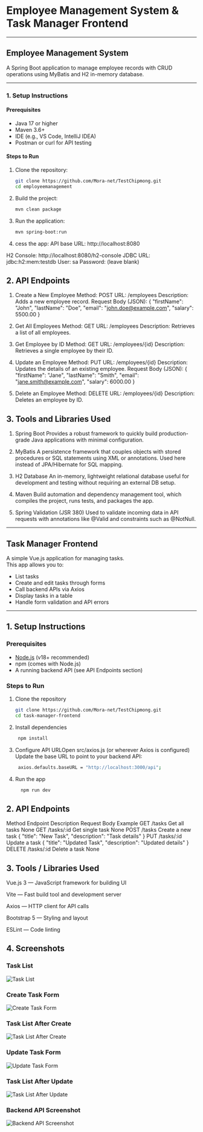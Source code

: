 # Employee Management System & Task Manager Frontend

---

## Employee Management System

A Spring Boot application to manage employee records with CRUD operations using MyBatis and H2 in-memory database.

---

### 1. Setup Instructions

#### Prerequisites

- Java 17 or higher  
- Maven 3.6+  
- IDE (e.g., VS Code, IntelliJ IDEA)  
- Postman or curl for API testing  

#### Steps to Run

1. Clone the repository:
   ```bash
   git clone https://github.com/Mora-net/TestChipmong.git
   cd employeemanagement
2. Build the project:
   ```bash
   mvn clean package
3. Run the application:
   ```bash
   mvn spring-boot:run
5.  cess the app:
API base URL: http://localhost:8080
   
H2 Console: http://localhost:8080/h2-console
JDBC URL: jdbc:h2:mem:testdb
User: sa
Password: (leave blank)

## 2. API Endpoints

1. Create a New Employee
Method: POST
URL: /employees
Description: Adds a new employee record.
Request Body (JSON):
{
  "firstName": "John",
  "lastName": "Doe",
  "email": "john.doe@example.com",
  "salary": 5500.00
}

2. Get All Employees
Method: GET
URL: /employees
Description: Retrieves a list of all employees.


3. Get Employee by ID
Method: GET
URL: /employees/{id}
Description: Retrieves a single employee by their ID.

4. Update an Employee
Method: PUT
URL: /employees/{id}
Description: Updates the details of an existing employee.
Request Body (JSON):
{
  "firstName": "Jane",
  "lastName": "Smith",
  "email": "jane.smith@example.com",
  "salary": 6000.00
}


5. Delete an Employee
Method: DELETE
URL: /employees/{id}
Description: Deletes an employee by ID.


## 3. Tools and Libraries Used
1. Spring Boot
Provides a robust framework to quickly build production-grade Java applications with minimal configuration.

2. MyBatis
A persistence framework that couples objects with stored procedures or SQL statements using XML or annotations. Used here instead of JPA/Hibernate for SQL mapping.

3. H2 Database
An in-memory, lightweight relational database useful for development and testing without requiring an external DB setup.

4. Maven
Build automation and dependency management tool, which compiles the project, runs tests, and packages the app.

5. Spring Validation (JSR 380)
Used to validate incoming data in API requests with annotations like @Valid and constraints such as @NotNull.
---

## Task Manager Frontend

A simple Vue.js  application for managing tasks.  
This app allows you to:
- List tasks
- Create and edit tasks through forms
- Call backend APIs via Axios
- Display tasks in a table
- Handle form validation and API errors

---

## 1. Setup Instructions

###  Prerequisites
- [Node.js](https://nodejs.org/) (v18+ recommended)
- npm (comes with Node.js)
- A running backend API (see API Endpoints section)
### Steps to Run
1. Clone the repository
   ```bash
   git clone https://github.com/Mora-net/TestChipmong.git
   cd task-manager-frontend
2. Install dependencies
   ```bash
    npm install
3. Configure API URLOpen src/axios.js (or wherever Axios is configured)
   Update the base URL to point to your backend API:
   ```bash
    axios.defaults.baseURL = "http://localhost:3000/api";
4. Run the app
   ```bash
     npm run dev
   
## 2. API Endpoints

Method	Endpoint	Description	Request Body Example
GET	/tasks	Get all tasks	None
GET	/tasks/:id	Get single task	None
POST	/tasks	Create a new task	{ "title": "New Task", "description": "Task details" }
PUT	/tasks/:id	Update a task	{ "title": "Updated Task", "description": "Updated details" }
DELETE	/tasks/:id	Delete a task	None

## 3.  Tools / Libraries Used
Vue.js 3 — JavaScript framework for building UI

Vite — Fast build tool and development server

Axios — HTTP client for API calls

Bootstrap 5 — Styling and layout

ESLint — Code linting

## 4. Screenshots

### Task List
![Task List](https://raw.githubusercontent.com/Mora-net/TestChipmong/main/task-manager-frontend/screenshots/ListTask.png)

### Create Task Form
![Create Task Form](https://raw.githubusercontent.com/Mora-net/TestChipmong/main/task-manager-frontend/screenshots/Create%20Task.png)

### Task List After Create
![Task List After Create](https://raw.githubusercontent.com/Mora-net/TestChipmong/main/task-manager-frontend/screenshots/List%20After%20Create.png)

### Update Task Form
![Update Task Form](https://raw.githubusercontent.com/Mora-net/TestChipmong/main/task-manager-frontend/screenshots/Update%20Task.png)

### Task List After Update
![Task List After Update](https://raw.githubusercontent.com/Mora-net/TestChipmong/main/task-manager-frontend/screenshots/List%20After%20Update.png)

### Backend API Screenshot
![Backend API Screenshot](https://raw.githubusercontent.com/Mora-net/TestChipmong/main/task-manager-frontend/screenshots/BackEnd%20%28API%29.png)










  
